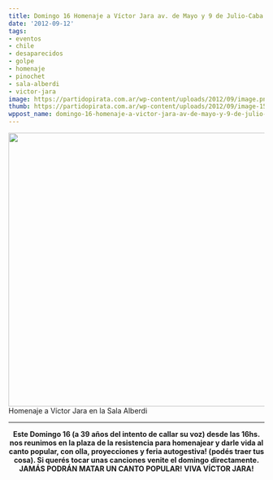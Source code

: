 ```yaml
---
title: Domingo 16 Homenaje a Víctor Jara av. de Mayo y 9 de Julio-Caba
date: '2012-09-12'
tags:
- eventos
- chile
- desaparecidos
- golpe
- homenaje
- pinochet
- sala-alberdi
- victor-jara
image: https://partidopirata.com.ar/wp-content/uploads/2012/09/image.png
thumb: https://partidopirata.com.ar/wp-content/uploads/2012/09/image-150x150.png
wppost_name: domingo-16-homenaje-a-victor-jara-av-de-mayo-y-9-de-julio-caba
---
```


<a href="https://partidopirata.com.ar/wp-content/uploads/2012/09/image.png"><img class="size-full wp-image-6451" title="Víctor Jara" src="https://partidopirata.com.ar/wp-content/uploads/2012/09/image.png" alt="" width="840" height="539" /></a> Homenaje a Víctor Jara en la Sala Alberdi


<hr />
<p style="text-align: center;"><strong>Este Domingo 16 (a 39 años del intento de callar su voz) desde las 16hs. nos reunimos en la plaza de la resistencia para homenajear y darle vida al canto popular, con olla, proyecciones y feria autogestiva! (podés traer tus cosa). Si querés tocar unas canciones venite el domingo directamente.</strong>
<strong> JAMÁS PODRÁN MATAR UN CANTO POPULAR!</strong>
<strong> VIVA VÍCTOR JARA!</strong></p>
